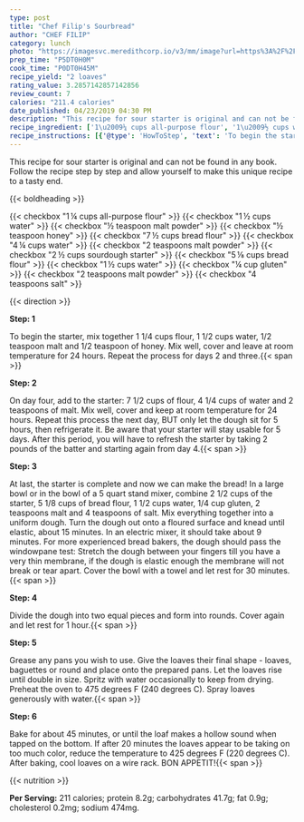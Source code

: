 ```yaml
---
type: post
title: "Chef Filip's Sourbread"
author: "CHEF FILIP"
category: lunch
photo: "https://imagesvc.meredithcorp.io/v3/mm/image?url=https%3A%2F%2Fimages.media-allrecipes.com%2Fuserphotos%2F776919.jpg"
prep_time: "P5DT0H0M"
cook_time: "P0DT0H45M"
recipe_yield: "2 loaves"
rating_value: 3.2857142857142856
review_count: 7
calories: "211.4 calories"
date_published: 04/23/2019 04:30 PM
description: "This recipe for sour starter is original and can not be found in any book. Follow the recipe step by step and allow yourself to make this unique recipe to a tasty end."
recipe_ingredient: ['1\u2009¼ cups all-purpose flour', '1\u2009½ cups water', '½ teaspoon malt powder', '½ teaspoon honey', '7\u2009½ cups bread flour', '4\u2009¼ cups water', '2 teaspoons malt powder', '2\u2009½ cups sourdough starter', '5\u2009⅛ cups bread flour', '1\u2009½ cups water', '¼ cup gluten', '2 teaspoons malt powder', '4 teaspoons salt']
recipe_instructions: [{'@type': 'HowToStep', 'text': 'To begin the starter, mix together 1 1/4 cups flour, 1 1/2 cups water, 1/2 teaspoon malt and 1/2 teaspoon of honey. Mix well, cover and leave at room temperature for 24 hours. Repeat the process for days 2 and three.\n'}, {'@type': 'HowToStep', 'text': 'On day four, add to the starter: 7 1/2 cups of flour, 4 1/4 cups of water and 2 teaspoons of malt. Mix well, cover and keep at room temperature for 24 hours. Repeat this process the next day,  BUT only let the dough sit for 5 hours, then refrigerate it. Be aware that your starter will stay usable for 5 days. After this period, you will have to refresh the starter by taking 2 pounds of the batter and starting again from day 4.\n'}, {'@type': 'HowToStep', 'text': 'At last, the starter is complete and now we can make the bread! In a large bowl or in the bowl of a 5 quart stand  mixer, combine 2 1/2 cups of the starter, 5 1/8 cups of bread flour, 1 1/2 cups water, 1/4 cup gluten, 2 teaspoons malt and 4 teaspoons of salt. Mix everything together into a uniform dough. Turn the dough out onto a floured surface and knead until elastic, about 15 minutes. In an electric mixer, it should take about 9 minutes. For more experienced bread bakers, the dough should pass the windowpane test: Stretch the dough between your fingers till you have a very thin membrane, if the dough is elastic enough the membrane will not break or tear apart. Cover the bowl with a towel and let rest for 30 minutes.\n'}, {'@type': 'HowToStep', 'text': 'Divide the dough into two equal pieces and form into rounds. Cover again and let rest for 1 hour.\n'}, {'@type': 'HowToStep', 'text': 'Grease any pans you wish to use. Give the loaves their final shape - loaves, baguettes or round and place onto the prepared pans. Let the loaves rise until double in size. Spritz with water occasionally to keep from drying. Preheat the oven to 475 degrees F (240 degrees C).  Spray loaves generously with water.\n'}, {'@type': 'HowToStep', 'text': 'Bake for about 45 minutes, or until the loaf makes a hollow sound when tapped on the bottom. If after 20 minutes the loaves appear to be taking on too much color, reduce the temperature to 425 degrees F (220 degrees C). After baking, cool loaves on a wire rack. BON APPETIT!\n'}]
---
```


This recipe for sour starter is original and can not be found in any book. Follow the recipe step by step and allow yourself to make this unique recipe to a tasty end. 

{{< boldheading >}}

{{< checkbox "1 ¼ cups all-purpose flour" >}}
{{< checkbox "1 ½ cups water" >}}
{{< checkbox "½ teaspoon malt powder" >}}
{{< checkbox "½ teaspoon honey" >}}
{{< checkbox "7 ½ cups bread flour" >}}
{{< checkbox "4 ¼ cups water" >}}
{{< checkbox "2 teaspoons malt powder" >}}
{{< checkbox "2 ½ cups sourdough starter" >}}
{{< checkbox "5 ⅛ cups bread flour" >}}
{{< checkbox "1 ½ cups water" >}}
{{< checkbox "¼ cup gluten" >}}
{{< checkbox "2 teaspoons malt powder" >}}
{{< checkbox "4 teaspoons salt" >}}


{{< direction >}}

**Step: 1**

To begin the starter, mix together 1 1/4 cups flour, 1 1/2 cups water, 1/2 teaspoon malt and 1/2 teaspoon of honey. Mix well, cover and leave at room temperature for 24 hours. Repeat the process for days 2 and three.{{< span >}}

**Step: 2**

On day four, add to the starter: 7 1/2 cups of flour, 4 1/4 cups of water and 2 teaspoons of malt. Mix well, cover and keep at room temperature for 24 hours. Repeat this process the next day,  BUT only let the dough sit for 5 hours, then refrigerate it. Be aware that your starter will stay usable for 5 days. After this period, you will have to refresh the starter by taking 2 pounds of the batter and starting again from day 4.{{< span >}}

**Step: 3**

At last, the starter is complete and now we can make the bread! In a large bowl or in the bowl of a 5 quart stand  mixer, combine 2 1/2 cups of the starter, 5 1/8 cups of bread flour, 1 1/2 cups water, 1/4 cup gluten, 2 teaspoons malt and 4 teaspoons of salt. Mix everything together into a uniform dough. Turn the dough out onto a floured surface and knead until elastic, about 15 minutes. In an electric mixer, it should take about 9 minutes. For more experienced bread bakers, the dough should pass the windowpane test: Stretch the dough between your fingers till you have a very thin membrane, if the dough is elastic enough the membrane will not break or tear apart. Cover the bowl with a towel and let rest for 30 minutes.{{< span >}}

**Step: 4**

Divide the dough into two equal pieces and form into rounds. Cover again and let rest for 1 hour.{{< span >}}

**Step: 5**

Grease any pans you wish to use. Give the loaves their final shape - loaves, baguettes or round and place onto the prepared pans. Let the loaves rise until double in size. Spritz with water occasionally to keep from drying. Preheat the oven to 475 degrees F (240 degrees C).  Spray loaves generously with water.{{< span >}}

**Step: 6**

Bake for about 45 minutes, or until the loaf makes a hollow sound when tapped on the bottom. If after 20 minutes the loaves appear to be taking on too much color, reduce the temperature to 425 degrees F (220 degrees C). After baking, cool loaves on a wire rack. BON APPETIT!{{< span >}}

{{< nutrition >}}

**Per Serving:** 211 calories; protein 8.2g; carbohydrates 41.7g; fat 0.9g; cholesterol 0.2mg; sodium 474mg.